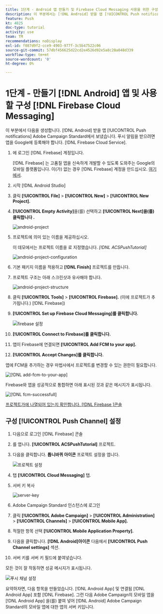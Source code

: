 ```yaml
---
title: 1단계 - Android 앱 만들기 및 Firebase Cloud Messaging 사용을 위한 구성
description: 이 부분에서는 [!DNL Android] 받을 앱 [!UICONTROL Push notifications] Adobe Campaign Standard에서 보냈습니다. 푸시 알림을 받으려면 앱을 Google에 등록해야 합니다. [!DNL Firebase Cloud Service].
feature: Push
kt: 4825
doc-type: tutorial
activity: use
team: TM
recommendations: noDisplay
exl-id: f087d9f2-cce9-4903-977f-3c5b47522c06
source-git-commit: 57dbf456625d22cd2e4526d92e5a8c20a048d339
workflow-type: tm+mt
source-wordcount: '0'
ht-degree: 0%

---
```


# 1단계 - 만들기 [!DNL Android] 앱 및 사용할 구성 [!DNL Firebase Cloud Messaging]

이 부분에서 다음을 생성합니다. [!DNL Android] 받을 앱 [!UICONTROL Push notifications] Adobe Campaign Standard에서 보냈습니다. 푸시 알림을 받으려면 앱을 Google에 등록해야 합니다. [!DNL Firebase Cloud Service].

1. 에 로그인 [!DNL Firebase] 계정입니다.

   [!DNL Firebase] 는 고품질 앱을 신속하게 개발할 수 있도록 도와주는 Google의 모바일 플랫폼입니다. 이(가) 없는 경우 [!DNL Firebase] 계정을 만드십시오. [여기에서](https://firebase.google.com).

2. 시작 [!DNL Android Studio]
3. 클릭 **[!UICONTROL File]** > **[!UICONTROL New]** > **[!UICONTROL New Project].**
4. **[!UICONTROL Empty Activity]**&#x200B;을(를) 선택하고 **[!UICONTROL Next]을(를) 클릭합니다 .**

   ![android-project](assets/android-project.PNG)

5. 프로젝트에 의미 있는 이름을 제공하십시오.

   이 데모에서는 프로젝트 이름을 로 지정했습니다. *[!DNL ACSPushTutorial]*

   ![android-project-configuration](assets/android-project-configuration.PNG)

6. 기본 패키지 이름을 적용하고 **[!DNL Finish]** 프로젝트를 만듭니다.
7. 프로젝트 구조는 아래 스크린샷과 유사해야 합니다.

   ![android-project-structure](assets/android-project-structure.PNG)

8. 클릭 **[!UICONTROL Tools]** > **[!UICONTROL Firebase].** (이에 프로젝트가 추가됩니다.) [!DNL Firebase])
9. **[!UICONTROL Set up Firebase Cloud Messaging]를 클릭합니다.**

   ![firebase 설정](assets/android-project-firebase-messaging.PNG)

10. **[!UICONTROL Connect to Firebase]를 클릭합니다.**
11. 앱이 Firebase에 연결되면 **[!UICONTROL Add FCM to your app].**
12. **[!UICONTROL Accept Changes]를 클릭합니다.**

   앱에 FCM을 추가하는 경우 마법사에서 프로젝트를 변경할 수 있는 권한이 필요합니다.

   ![[!DNL add-fcm-to-your-app]](assets/firebase-add-fcm-to-app.PNG)

Firebase와 앱을 성공적으로 통합하면 아래 표시된 것과 같은 메시지가 표시됩니다.

![[!DNL fcm-successfull]](assets/android-firebase-success.PNG)

[프로젝트가에 나열되어 있는지 확인합니다. [!DNL Firebase ]콘솔](https://console.firebase.google.com/)

## 구성 [!UICONTROL Push Channel] 설정

1. 다음으로 로그인 [!DNL Firebase] 콘솔
2. 를 엽니다. **[!UICONTROL ACSPushTutorial]** 프로젝트.
3. 다음을 클릭합니다. **톱니바퀴 아이콘** 프로젝트 설정을 엽니다.

   ![프로젝트 설정](assets/firebase-project-settings.PNG)

4. 탭 **[!UICONTROL Cloud Messaging]** 탭.
5. 서버 키 복사

   ![server-key](assets/firebase-server-key.PNG)

6. Adobe Campaign Standard 인스턴스에 로그인
7. 클릭 **[!UICONTROL Adobe Campaign]** > **[!UICONTROL Administration]** > **[!UICONTROL Channels]** > **[!UICONTROL Mobile App].**
8. 적절한 항목 선택 **[!UICONTROL Mobile Application Property].**
9. 다음을 클릭합니다. **[!DNL Android]아이콘** 다음에서 **[!UICONTROL Push Channel settings]** 섹션.
10. 서버 키를 서버 키 필드에 붙여넣습니다.

모든 것이 잘 작동하면 성공 메시지가 표시됩니다.

![푸시 채널 설정](assets/push-channel-settings.PNG)

요약하자면, 다음 항목을 만들었습니다. [!DNL Android App] 및 연결됨 [!DNL Android App] 포함 [!DNL Firebase]. 그런 다음 Adobe Campaign의 모바일 앱을 [!DNL Android App] 을(를) 붙여 넣어 [!DNL Android] Adobe Campaign Standard의 모바일 앱에 대한 앱의 서버 키입니다.
